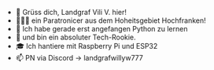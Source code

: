 - 👋 Grüss dich, Landgraf Vili V. hier!
- 🧑🏽‍🦽 ein Paratronicer aus dem Hoheitsgebiet Hochfranken!
- 🍼 Ich habe gerade erst angefangen Python zu lernen
- 🍼 und bin ein absoluter Tech-Rookie. 
- 🎓 Ich hantiere mit Raspberry Pi und ESP32
- 📫 PN via Discord -> landgrafwillyw777

<!---
Vili-Cognito/Vili-Cognito is a ✨ special ✨ repository because its `README.md` (this file) appears on your GitHub profile.
You can click the Preview link to take a look at your changes.
--->
